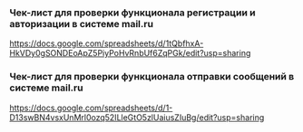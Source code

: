 ### Чек-лист для проверки функционала регистрации и авторизации в системе mail.ru
<https://docs.google.com/spreadsheets/d/1tQbfhxA-HkVDy0gSONDEoApZ5PiyPoHvRnbUf6ZqPGk/edit?usp=sharing>

### Чек-лист для проверки функционала отправки сообщений в системе mail.ru
<https://docs.google.com/spreadsheets/d/1-D13swBN4vsxUnMrl0ozq52ILleGtO5zlUaiusZIuBg/edit?usp=sharing>
